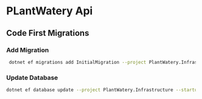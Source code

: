 # PLantWatery Api

## Code First Migrations

### Add Migration

```bash
 dotnet ef migrations add InitialMigration --project PlantWatery.Infrastructure --startup-project PlantWatery.Api --output-dir Database/Migrations
```

### Update Database

```bash
dotnet ef database update --project PlantWatery.Infrastructure --startup-project PlantWatery.Api
```